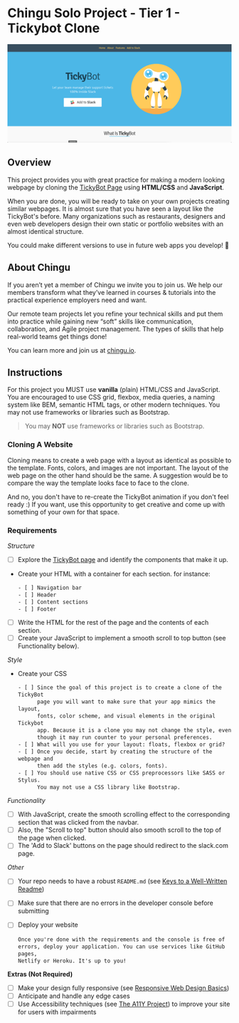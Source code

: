 # Chingu Solo Project - Tier 1 - Tickybot Clone

![TickyBot Page](https://github.com/chingu-voyages/soloproject-tier1-tickybot-clone/blob/master/Screen%20Shot%202022-10-22%20at%208.00.01%20AM.png)

## Overview
This project provides you with great practice for making a modern looking 
webpage by cloning the [TickyBot Page](https://maknetaro.github.io/tickyBot/?ref=https://githubhelp.com) 
using **HTML/CSS** and **JavaScript**.

When you are done, you will be ready to take on your own projects creating 
similar webpages. It is almost sure that you have seen a layout like the 
TickyBot's before. Many organizations such as restaurants, designers and even 
web developers design their own static or portfolio websites with an almost 
identical structure.

You could make different versions to use in future web apps you develop! 🚀

## About Chingu

If you aren’t yet a member of Chingu we invite you to join us. We help our 
members transform what they’ve learned in courses & tutorials into the 
practical experience employers need and want.

Our remote team projects let you refine your technical skills and put them 
into practice while gaining new “soft” skills like communication, 
collaboration, and Agile project management. The types of skills that 
help real-world teams get things done!

You can learn more and join us at [chingu.io](https://chingu.io).

## Instructions

For this project you MUST use **vanilla** (plain) HTML/CSS and JavaScript. 
You are encouraged to use CSS grid, flexbox, media queries, a naming system 
like BEM, semantic HTML tags, or other modern techniques. You may not use 
frameworks or libraries such as Bootstrap.

> You may **NOT** use frameworks or libraries such as Bootstrap.

### Cloning A Website

Cloning means to create a web page with a layout as identical as possible to 
the template. Fonts, colors, and images are not important. The layout of the 
web page on the other hand should be the same. A suggestion would be to 
compare the way the template looks face to face to the clone.

And no, you don't have to re-create the TickyBot animation if you don't 
feel ready :) If you want, use this opportunity to get creative and come up 
with something of your own for that space.

### Requirements

*Structure*
- [ ] Explore the [TickyBot page](https://maknetaro.github.io/tickyBot/?ref=https://githubhelp.com) and identify
the components that make it up.
- Create your HTML with a container for each section. for instance:

      - [ ] Navigation bar
      - [ ] Header
      - [ ] Content sections
      - [ ] Footer
      
- [ ] Write the HTML for the rest of the page and the contents of each section.
- [ ] Create your JavaScript to implement a smooth scroll to top button (see Functionality below).

*Style*
- Create your CSS

      - [ ] Since the goal of this project is to create a clone of the TickyBot
            page you will want to make sure that your app mimics the layout, 
            fonts, color scheme, and visual elements in the original Tickybot 
            app. Because it is a clone you may not change the style, even 
            though it may run counter to your personal preferences.
      - [ ] What will you use for your layout: floats, flexbox or grid?
      - [ ] Once you decide, start by creating the structure of the webpage and 
            then add the styles (e.g. colors, fonts).
      - [ ] You should use native CSS or CSS preprocessors like SASS or Stylus. 
            You may not use a CSS library like Bootstrap. 

*Functionality*
- [ ] With JavaScript, create the smooth scrolling effect to the corresponding 
section that was clicked from the navbar. 
- [ ] Also, the "Scroll to top" button should also smooth scroll to the top
of the page when clicked.
- [ ] The 'Add to Slack' buttons on the page should redirect to the 
slack.com page.

*Other*
- [ ] Your repo needs to have a robust `README.md` (see
[Keys to a Well-Written Readme](https://medium.com/chingu/keys-to-a-well-written-readme-55c53d34fe6d))
- [ ] Make sure that there are no errors in the developer console before submitting
- [ ] Deploy your website

      Once you're done with the requirements and the console is free of 
      errors, deploy your application. You can use services like GitHub pages, 
      Netlify or Heroku. It's up to you! 

**Extras (Not Required)**

- [ ] Make your design fully responsive (see 
[Responsive Web Design Basics](https://developers.google.com/web/fundamentals/design-and-ux/responsive))
- [ ] Anticipate and handle any edge cases
- [ ] Use Accessibility techniques (see 
[The A11Y Project](https://a11yproject.com/)) to improve your site for users 
with impairments 
